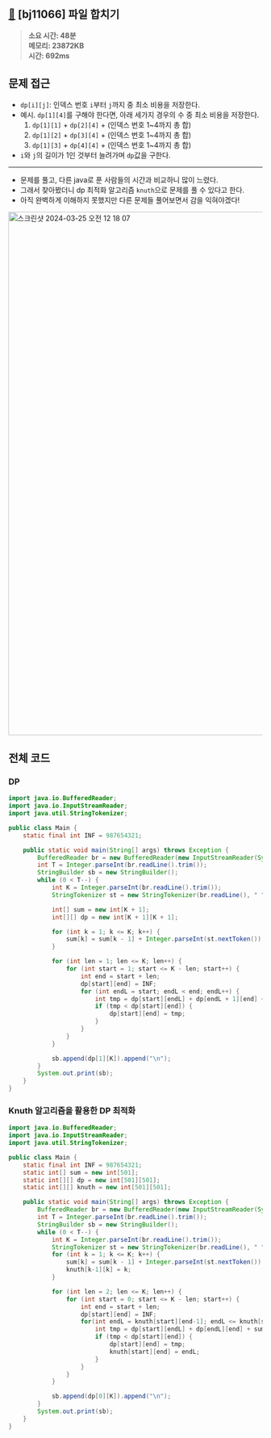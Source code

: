 ## [📂](https://www.acmicpc.net/problem/11066) [bj11066] 파일 합치기

> **소요 시간: 48분<br>
> 메모리: 23872KB<br>
> 시간: 692ms**
## 문제 접근
- `dp[i][j]`: 인덱스 번호 `i`부터 `j`까지 중 최소 비용을 저장한다. 
- 예시. `dp[1][4]`를 구해야 한다면, 아래 세가지 경우의 수 중 최소 비용을 저장한다.
	1. `dp[1][1]` + `dp[2][4]` + (인덱스 번호 1~4까지 총 합)
	2. `dp[1][2]` + `dp[3][4]` + (인덱스 번호 1~4까지 총 합)
	3. `dp[1][3]` + `dp[4][4]` + (인덱스 번호 1~4까지 총 합)
- `i`와 `j`의 길이가 1인 것부터 늘려가며 `dp`값을 구한다. 
---
- 문제를 풀고, 다른 java로 푼 사람들의 시간과 비교하니 많이 느렸다.
- 그래서 찾아봤더니 dp 최적화 알고리즘 `knuth`으로 문제를 풀 수 있다고 한다.
- 아직 완벽하게 이해하지 못했지만 다른 문제들 풀어보면서 감을 익혀야겠다!
<img width="1037" alt="스크린샷 2024-03-25 오전 12 18 07" src="https://github.com/NewSainTurtle/NewSainTurtleAlgo2/assets/26339069/6013473a-196b-4ea6-846d-3413fb46f102">

  
## 전체 코드
### DP
```java
import java.io.BufferedReader;
import java.io.InputStreamReader;
import java.util.StringTokenizer;

public class Main {
    static final int INF = 987654321;

    public static void main(String[] args) throws Exception {
        BufferedReader br = new BufferedReader(new InputStreamReader(System.in));
        int T = Integer.parseInt(br.readLine().trim());
        StringBuilder sb = new StringBuilder();
        while (0 < T--) {
            int K = Integer.parseInt(br.readLine().trim());
            StringTokenizer st = new StringTokenizer(br.readLine(), " ");

            int[] sum = new int[K + 1];
            int[][] dp = new int[K + 1][K + 1];

            for (int k = 1; k <= K; k++) {
                sum[k] = sum[k - 1] + Integer.parseInt(st.nextToken());
            }

            for (int len = 1; len <= K; len++) {
                for (int start = 1; start <= K - len; start++) {
                    int end = start + len;
                    dp[start][end] = INF;
                    for (int endL = start; endL < end; endL++) {
                        int tmp = dp[start][endL] + dp[endL + 1][end] + sum[end] - sum[start - 1];
                        if (tmp < dp[start][end]) {
                            dp[start][end] = tmp;
                        }
                    }
                }
            }

            sb.append(dp[1][K]).append("\n");
        }
        System.out.print(sb);
    }
}
```

### Knuth 알고리즘을 활용한 DP 최적화
``` java
import java.io.BufferedReader;
import java.io.InputStreamReader;
import java.util.StringTokenizer;

public class Main {
    static final int INF = 987654321;
    static int[] sum = new int[501];
    static int[][] dp = new int[501][501];
    static int[][] knuth = new int[501][501];

    public static void main(String[] args) throws Exception {
        BufferedReader br = new BufferedReader(new InputStreamReader(System.in));
        int T = Integer.parseInt(br.readLine().trim());
        StringBuilder sb = new StringBuilder();
        while (0 < T--) {
            int K = Integer.parseInt(br.readLine().trim());
            StringTokenizer st = new StringTokenizer(br.readLine(), " ");
            for (int k = 1; k <= K; k++) {
                sum[k] = sum[k - 1] + Integer.parseInt(st.nextToken());
                knuth[k-1][k] = k;
            }

            for (int len = 2; len <= K; len++) {
                for (int start = 0; start <= K - len; start++) {
                    int end = start + len;
                    dp[start][end] = INF;
                    for(int endL = knuth[start][end-1]; endL <= knuth[start+1][end]; endL++) {
                        int tmp = dp[start][endL] + dp[endL][end] + sum[end] - sum[start];
                        if (tmp < dp[start][end]) {
                            dp[start][end] = tmp;
                            knuth[start][end] = endL;
                        }
                    }
                }
            }

            sb.append(dp[0][K]).append("\n");
        }
        System.out.print(sb);
    }
}
```
